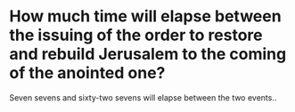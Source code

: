 # How much time will elapse between the issuing of the order to restore and rebuild Jerusalem to the coming of the anointed one?

Seven sevens and sixty-two sevens will elapse between the two events..
